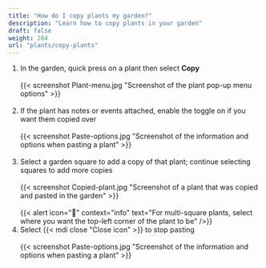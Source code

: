 ```yaml
---
title: "How do I copy plants my garden?"
description: "Learn how to copy plants in your garden"
draft: false
weight: 204
url: "plants/copy-plants"
---
```


1. In the garden, quick press on a plant then select **Copy**<br /><br />
{{< screenshot Plant-menu.jpg "Screenshot of the plant pop-up menu options" >}}<br /><br />
2. If the plant has notes or events attached, enable the toggle on if you want them copied over<br /><br />
{{< screenshot Paste-options.jpg "Screenshot of the information and options when pasting a plant" >}}<br /><br />
3. Select a garden square to add a copy of that plant; continue selecting squares to add more copies<br /><br />
{{< screenshot Copied-plant.jpg "Screenshot of a plant that was copied and pasted in the garden" >}}<br /><br />
{{< alert icon="🥬" context="info" text="For multi-square plants, select where you want the top-left corner of the plant to be" />}}
4. Select {{< mdi close "Close icon" >}} to stop pasting<br /><br />
{{< screenshot Paste-options.jpg "Screenshot of the information and options when pasting a plant" >}}
